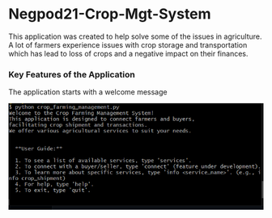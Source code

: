 # Negpod21-Crop-Mgt-System

This application was created to help solve some of the issues in agriculture. A lot of farmers experience issues with crop storage and transportation which has lead to loss of crops and a negative impact on their finances.

### Key Features of the Application
The application starts with a welcome message 

![Start of The Application](images/image.png)

